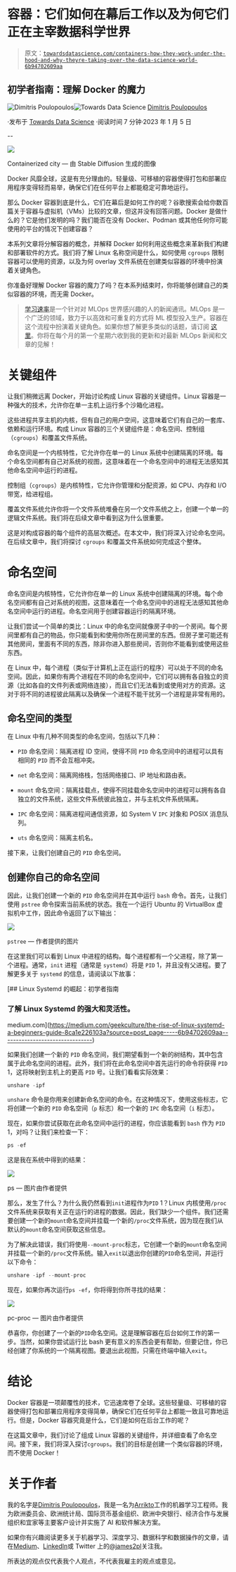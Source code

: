 # 容器：它们如何在幕后工作以及为何它们正在主宰数据科学世界

> 原文：[`towardsdatascience.com/containers-how-they-work-under-the-hood-and-why-theyre-taking-over-the-data-science-world-6b94702609aa`](https://towardsdatascience.com/containers-how-they-work-under-the-hood-and-why-theyre-taking-over-the-data-science-world-6b94702609aa)

## 初学者指南：理解 Docker 的魔力

[](https://dpoulopoulos.medium.com/?source=post_page-----6b94702609aa--------------------------------)![Dimitris Poulopoulos](https://dpoulopoulos.medium.com/?source=post_page-----6b94702609aa--------------------------------)[](https://towardsdatascience.com/?source=post_page-----6b94702609aa--------------------------------)![Towards Data Science](https://towardsdatascience.com/?source=post_page-----6b94702609aa--------------------------------) [Dimitris Poulopoulos](https://dpoulopoulos.medium.com/?source=post_page-----6b94702609aa--------------------------------)

·发布于 [Towards Data Science](https://towardsdatascience.com/?source=post_page-----6b94702609aa--------------------------------) ·阅读时间 7 分钟·2023 年 1 月 5 日

--

![](img/13ff5f2e19441c4680fe692971465852.png)

Containerized city — 由 Stable Diffusion 生成的图像

Docker 风靡全球，这是有充分理由的。轻量级、可移植的容器使得打包和部署应用程序变得轻而易举，确保它们在任何平台上都能稳定可靠地运行。

那么 Docker 容器到底是什么，它们在幕后是如何工作的呢？谷歌搜索会给你数百篇关于容器与虚拟机（VMs）比较的文章，但这并没有回答问题。Docker 是做什么的？它是他们发明的吗？我们能否在没有 Docker、Podman 或其他任何你可能使用的平台的情况下创建容器？

本系列文章将分解容器的概念，并解释 Docker 如何利用这些概念来革新我们构建和部署软件的方式。我们将了解 Linux 名称空间是什么，如何使用 `cgroups` 限制容器可以使用的资源，以及为何 overlay 文件系统在创建类似容器的环境中扮演着关键角色。

你准备好理解 Docker 容器的魔力了吗？在本系列结束时，你将能够创建自己的类似容器的环境，而无需 Docker。

> [学习速率](https://www.dimpo.me/newsletter?utm_source=medium&utm_medium=article&utm_campaign=namespaces)是一个针对对 MLOps 世界感兴趣的人的新闻通讯。MLOps 是一个广泛的领域，致力于以高效和可重复的方式将 ML 模型投入生产。容器在这个流程中扮演着关键角色。如果你想了解更多类似的话题，请订阅 [这里](https://www.dimpo.me/newsletter?utm_source=medium&utm_medium=article&utm_campaign=namespaces)。你将在每个月的第一个星期六收到我的更新和对最新 MLOps 新闻和文章的见解！

# 关键组件

让我们稍微远离 Docker，开始讨论构成 Linux 容器的关键组件。Linux 容器是一种强大的技术，允许你在单一主机上运行多个沙箱化进程。

这些进程共享主机的内核，但有自己的用户空间，这意味着它们有自己的一套库、依赖和运行环境。构成 Linux 容器的三个关键组件是：命名空间、控制组（`cgroups`）和覆盖文件系统。

命名空间是一个内核特性，它允许你在单一的 Linux 系统中创建隔离的环境。每个命名空间都有自己对系统的视图，这意味着在一个命名空间中的进程无法感知其他命名空间中运行的进程。

控制组（`cgroups`）是内核特性，它允许你管理和分配资源，如 CPU、内存和 I/O 带宽，给进程组。

覆盖文件系统允许你将一个文件系统堆叠在另一个文件系统之上，创建一个单一的逻辑文件系统。我们将在后续文章中看到这为什么很重要。

这是对构成容器的每个组件的高层次概述。在本文中，我们将深入讨论命名空间。在后续文章中，我们将探讨 `cgroups` 和覆盖文件系统如何完成这个整体。

# 命名空间

命名空间是内核特性，它允许你在单一的 Linux 系统中创建隔离的环境。每个命名空间都有自己对系统的视图，这意味着在一个命名空间中的进程无法感知其他命名空间中运行的进程。命名空间用于创建容器运行的隔离环境。

让我们尝试一个简单的类比：Linux 中的命名空间就像房子中的一个房间。每个房间里都有自己的物品，你只能看到和使用你所在房间里的东西。但房子里可能还有其他房间，里面有不同的东西，除非你进入那些房间，否则你不能看到或使用这些东西。

在 Linux 中，每个进程（类似于计算机上正在运行的程序）可以处于不同的命名空间。因此，如果你有两个进程在不同的命名空间中，它们可以拥有各自独立的资源（比如各自的文件列表或网络连接），而且它们无法看到或使用对方的资源。这对于将不同的进程彼此隔离以及确保一个进程不能干扰另一个进程是非常有用的。

## 命名空间的类型

在 Linux 中有几种不同类型的命名空间，包括以下几种：

+   `PID` 命名空间：隔离进程 ID 空间，使得不同 `PID` 命名空间中的进程可以具有相同的 `PID` 而不会互相冲突。

+   `net` 命名空间：隔离网络栈，包括网络接口、IP 地址和路由表。

+   `mount` 命名空间：隔离挂载点，使得不同挂载命名空间中的进程可以拥有各自独立的文件系统，这些文件系统彼此独立，并与主机文件系统隔离。

+   `IPC` 命名空间：隔离进程间通信资源，如 System V `IPC` 对象和 POSIX 消息队列。

+   `uts` 命名空间：隔离主机名。

接下来，让我们创建自己的 `PID` 命名空间。

## 创建你自己的命名空间

因此，让我们创建一个新的 `PID` 命名空间并在其中运行 `bash` 命令。首先，让我们使用 `pstree` 命令探索当前系统的状态。我在一个运行 Ubuntu 的 VirtualBox 虚拟机中工作，因此命令返回了以下输出：

![](img/91e844a4cb5f22aed6fa8cb5db44ef26.png)

`pstree` — 作者提供的图片

在这里我们可以看到 Linux 中进程的结构。每个进程都有一个父进程，除了第一个进程。通常，`init` 进程（通常是 `systemd`）将是 `PID` 1，并且没有父进程。要了解更多关于 `systemd` 的信息，请阅读以下故事：

[](https://medium.com/geekculture/the-rise-of-linux-systemd-a-beginners-guide-8ca1e226103a?source=post_page-----6b94702609aa--------------------------------) [## Linux Systemd 的崛起：初学者指南

### 了解 Linux Systemd 的强大和灵活性。

medium.com](https://medium.com/geekculture/the-rise-of-linux-systemd-a-beginners-guide-8ca1e226103a?source=post_page-----6b94702609aa--------------------------------)

如果我们创建一个新的 `PID` 命名空间，我们期望看到一个新的树结构，其中包含属于此命名空间的进程。此外，我们将在此命名空间中首先运行的命令将获得 `PID` 1，这将映射到主机上的更高 `PID` 号。让我们看看实际效果：

```py
unshare -ipf
```

`unshare` 命令是你用来创建新命名空间的命令。在这种情况下，使用这些标志，它将创建一个新的 `PID` 命名空间（`p` 标志）和一个新的 `IPC` 命名空间（`i` 标志）。

现在，如果你尝试获取在此命名空间中运行的进程，你应该能看到 `bash` 作为 `PID` 1，对吗？让我们来检查一下：

```py
ps -ef
```

这是我在系统中得到的结果：

![](img/aba675af1e2d20228d19a6ffc1727d91.png)

ps — 图片由作者提供

那么，发生了什么？为什么我仍然看到`init`进程作为`PID` 1？Linux 内核使用`/proc`文件系统来获取有关正在运行的进程的数据。因此，我们缺少一个组件。我们还需要创建一个新的`mount`命名空间并挂载一个新的`/proc`文件系统，因为现在我们从默认的`mount`命名空间获取这些信息。

为了解决此错误，我们将使用`--mount-proc`标志，它创建一个新的`mount`命名空间并挂载一个新的`/proc`文件系统。输入`exit`以退出你创建的`PID`命名空间，并运行以下命令：

```py
unshare -ipf --mount-proc
```

现在，如果你再次运行`ps -ef`，你将得到你所寻找的结果：

![](img/79e01f77ad86464553dd1d773f5f453f.png)

pc-proc — 图片由作者提供

恭喜你，你创建了一个新的`PID`命名空间。这是理解容器在后台如何工作的第一步。当然，如果你尝试运行比 bash 更有意义的东西会更有帮助，但要记住，你已经创建了你系统的一个隔离视图。要退出此视图，只需在终端中输入`exit`。

# 结论

Docker 容器是一项颠覆性的技术，它迅速席卷了全球。这些轻量级、可移植的容器使得打包和部署应用程序变得简单，确保它们在任何平台上都能一致且可靠地运行。但是，Docker 容器究竟是什么，它们是如何在后台工作的呢？

在这篇文章中，我们讨论了组成 Linux 容器的关键组件，并详细查看了命名空间。接下来，我们将深入探讨`cgroups`。我们的目标是创建一个类似容器的环境，而不使用 Docker！

# 关于作者

我的名字是[Dimitris Poulopoulos](https://www.dimpo.me/?utm_source=medium&utm_medium=article&utm_campaign=namespaces)，我是一名为[Arrikto](https://www.arrikto.com/)工作的机器学习工程师。我为欧洲委员会、欧洲统计局、国际货币基金组织、欧洲中央银行、经济合作与发展组织和宜家等主要客户设计并实施了 AI 和软件解决方案。

如果你有兴趣阅读更多关于机器学习、深度学习、数据科学和数据操作的文章，请在[Medium](https://towardsdatascience.com/medium.com/@dpoulopoulos/follow)、[LinkedIn](https://www.linkedin.com/in/dpoulopoulos/)或 Twitter 上的[@james2pl](https://twitter.com/james2pl)关注我。

所表达的观点仅代表我个人观点，不代表我雇主的观点或意见。
